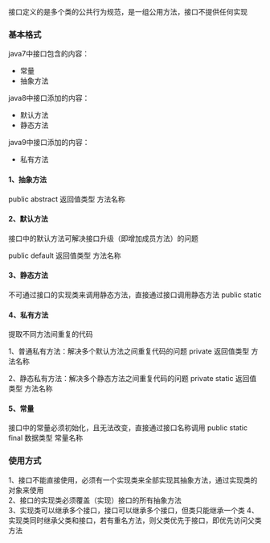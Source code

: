 接口定义的是多个类的公共行为规范，是一组公用方法，接口不提供任何实现

### 基本格式
java7中接口包含的内容：
- 常量
- 抽象方法

java8中接口添加的内容：
- 默认方法
- 静态方法

java9中接口添加的内容：

- 私有方法

#### 1、抽象方法
public abstract 返回值类型 方法名称

#### 2、默认方法
接口中的默认方法可解决接口升级（即增加成员方法）的问题

public default 返回值类型 方法名称

#### 3、静态方法
不可通过接口的实现类来调用静态方法，直接通过接口调用静态方法
public static

#### 4、私有方法

提取不同方法间重复的代码

1、普通私有方法：解决多个默认方法之间重复代码的问题
private 返回值类型 方法名称

2、静态私有方法：解决多个静态方法之间重复代码的问题
private static 返回值类型 方法名称

#### 5、常量
接口中的常量必须初始化，且无法改变，直接通过接口名称调用
public static final 数据类型 常量名称

### 使用方式
1、接口不能直接使用，必须有一个实现类来全部实现其抽象方法，通过实现类的对象来使用  
2、接口的实现类必须覆盖（实现）接口的所有抽象方法  
3、实现类可以继承多个接口，接口可以继承多个接口，但类只能继承一个类
4、实现类同时继承父类和接口，若有重名方法，则父类优先于接口，即优先访问父类方法  